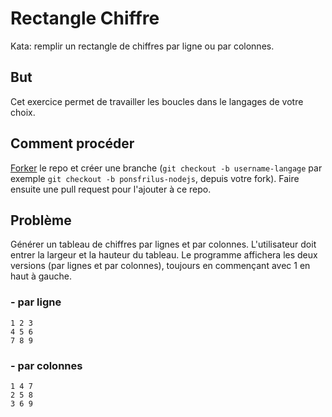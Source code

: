 # Rectangle Chiffre
Kata: remplir un rectangle de chiffres par ligne ou par colonnes.

## But
Cet exercice permet de travailler les boucles dans le langages de votre choix.

## Comment procéder
[Forker](https://github.com/epfl-dojo/rectangleChiffre/#fork-destination-box) le repo et créer une branche (`git checkout -b username-langage` par exemple `git checkout -b ponsfrilus-nodejs`, depuis votre fork). Faire ensuite une pull request pour l'ajouter à ce repo.

## Problème
Générer un tableau de chiffres par lignes et par colonnes. L'utilisateur doit entrer la largeur et la hauteur du tableau. Le programme affichera les deux versions (par lignes et par colonnes), toujours en commençant avec 1 en haut à gauche.

### - par ligne
```
1 2 3
4 5 6
7 8 9
```

### - par colonnes
```
1 4 7
2 5 8
3 6 9
```
